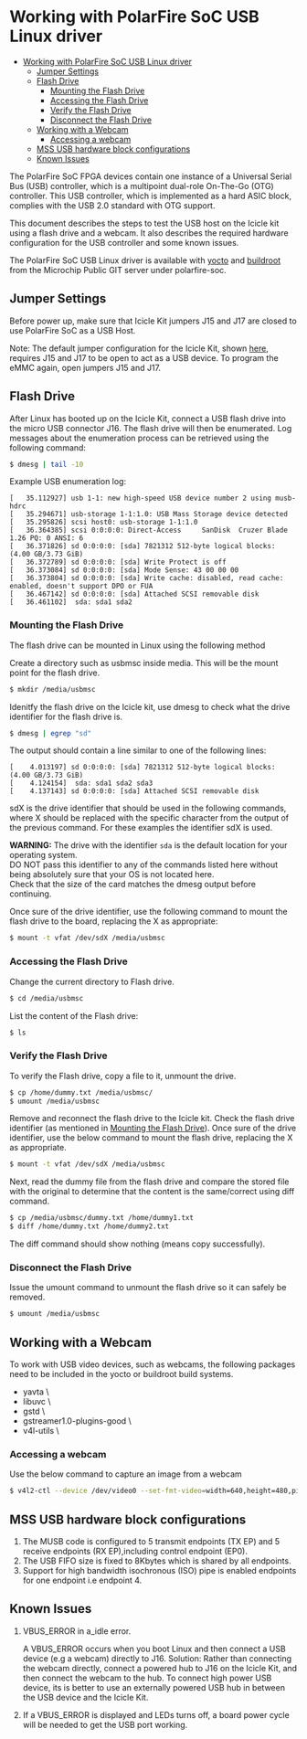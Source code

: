 # Working with PolarFire SoC USB Linux driver

- [Working with PolarFire SoC USB Linux driver](#working-with-polarfire-soc-usb-linux-driver)
  - [Jumper Settings](#jumper-settings)
  - [Flash Drive](#flash-drive)
    - [Mounting the Flash Drive](#mounting-the-flash-drive)
    - [Accessing the Flash Drive](#accessing-the-flash-drive)
    - [Verify the Flash Drive](#verify-the-flash-drive)
    - [Disconnect the Flash Drive](#disconnect-the-flash-drive)
  - [Working with a Webcam](#working-with-a-webcam)
    - [Accessing a webcam](#accessing-a-webcam)
  - [MSS USB hardware block configurations](#mss-usb-hardware-block-configurations)
  - [Known Issues](#known-issues)

The PolarFire SoC FPGA devices contain one instance of a Universal Serial Bus (USB) controller, which is a multipoint dual-role On-The-Go (OTG) controller. This USB controller, which is implemented as a hard ASIC block, complies with the USB 2.0 standard with OTG support.

This document describes the steps to test the USB host on the Icicle kit using a flash drive and a webcam. It also describes the required hardware configuration for the USB controller and some known issues.

The PolarFire SoC USB Linux driver is available with [yocto](https://mi-v-ecosystem.github.io/redirects/repo-meta-polarfire-soc-yocto-bsp) and [buildroot](https://mi-v-ecosystem.github.io/redirects/repo-polarfire-soc-buildroot-sdk) from the Microchip Public GIT server under polarfire-soc.

<a name="jumper-settings"></a>

## Jumper Settings

Before power up, make sure that Icicle Kit jumpers J15 and J17 are closed to use PolarFire SoC as a USB Host.

Note: The default jumper configuration for the Icicle Kit, shown [here](https://mi-v-ecosystem.github.io/redirects/updating-icicle-kit_updating-icicle-kit-design-and-linux), requires J15 and J17 to be open to act as a USB device. To program the eMMC again, open jumpers J15 and J17.

<a name="flash-drive"></a>

## Flash Drive

After Linux has booted up on the Icicle Kit, connect a USB flash drive into the micro USB connector J16. The flash drive will then be enumerated. Log messages about the enumeration process can be retrieved using the following command:

```sh
$ dmesg | tail -10
```

Example USB enumeration log:

```text
[   35.112927] usb 1-1: new high-speed USB device number 2 using musb-hdrc
[   35.294671] usb-storage 1-1:1.0: USB Mass Storage device detected
[   35.295826] scsi host0: usb-storage 1-1:1.0
[   36.364385] scsi 0:0:0:0: Direct-Access     SanDisk  Cruzer Blade     1.26 PQ: 0 ANSI: 6
[   36.371826] sd 0:0:0:0: [sda] 7821312 512-byte logical blocks: (4.00 GB/3.73 GiB)
[   36.372789] sd 0:0:0:0: [sda] Write Protect is off
[   36.373084] sd 0:0:0:0: [sda] Mode Sense: 43 00 00 00
[   36.373804] sd 0:0:0:0: [sda] Write cache: disabled, read cache: enabled, doesn't support DPO or FUA
[   36.467142] sd 0:0:0:0: [sda] Attached SCSI removable disk
[   36.461102]  sda: sda1 sda2
```

<a name="mounting-the-flash-drive"></a>

### Mounting the Flash Drive

The flash drive can be mounted in Linux using the following method

Create a directory such as usbmsc inside media. This will be the mount point for the flash drive.

```sh
$ mkdir /media/usbmsc
```

Idenitfy the flash drive on the Icicle kit, use dmesg to check what the drive identifier for the flash drive is.

```sh
$ dmesg | egrep "sd"
```

The output should contain a line similar to one of the following lines:

```text
[    4.013197] sd 0:0:0:0: [sda] 7821312 512-byte logical blocks: (4.00 GB/3.73 GiB)
[    4.124154]  sda: sda1 sda2 sda3
[    4.137143] sd 0:0:0:0: [sda] Attached SCSI removable disk
```

sdX is the drive identifier that should be used in the following commands, where X should be replaced with the specific character from the output of the previous command.
For these examples the identifier sdX is used.

**WARNING:**
    The drive with the identifier `sda` is the default location for your operating system.  
    DO NOT pass this identifier to any of the commands listed here without being absolutely sure that your OS is not located here.  
    Check that the size of the card matches the dmesg output before continuing.  

Once sure of the drive identifier, use the following command to mount the flash drive to the board, replacing the X as appropriate:

```sh
$ mount -t vfat /dev/sdX /media/usbmsc
```

<a name="accessing-the-flash-drive"></a>

### Accessing the Flash Drive

Change the current directory to Flash drive.

```sh
$ cd /media/usbmsc
```

List the content of the Flash drive:

```sh  
$ ls
```

<a name="verify-the-flash-drive"></a>

### Verify the Flash Drive

To verify the Flash drive, copy a file to it, unmount the drive.

```sh
$ cp /home/dummy.txt /media/usbmsc/
$ umount /media/usbmsc
```

Remove and reconnect the flash drive to the Icicle kit. Check the flash drive identifier (as mentioned in [Mounting the Flash Drive](#usb-device-mount)).
Once sure of the drive identifier, use the below command to mount the flash drive, replacing the X as appropriate.

```sh
$ mount -t vfat /dev/sdX /media/usbmsc
```

Next, read the dummy file from the flash drive and compare the stored file with the original to determine that the content is the same/correct using diff command.

```sh
$ cp /media/usbmsc/dummy.txt /home/dummy1.txt
$ diff /home/dummy.txt /home/dummy2.txt
```

The diff command should show nothing (means copy successfully).

<a name="disconnect-the-flash-drive"></a>

### Disconnect the Flash Drive

Issue the umount command to unmount the flash drive so it can safely be removed.

```sh
$ umount /media/usbmsc
```

<a name="working-with-a-webcam"></a>

## Working with a Webcam

To work with USB video devices, such as webcams, the following packages need to be included in the yocto or buildroot build systems.

- yavta \
- libuvc \
- gstd \
- gstreamer1.0-plugins-good \
- v4l-utils \

<a name="accessing-a-webcam"></a>

### Accessing a webcam

Use the below command to capture an image from a webcam

```sh
$ v4l2-ctl --device /dev/video0 --set-fmt-video=width=640,height=480,pixelformat=MJPG --stream-mmap=3 --stream-count=100 --stream-to=stream.vid
```

<a name="mss-usb-hardware-block-configurations"></a>

## MSS USB hardware block configurations

1. The MUSB code is configured to 5 transmit endpoints (TX EP) and 5 receive endpoints (RX EP),including control endpoint (EP0).
2. The USB FIFO size is fixed to 8Kbytes which is shared by all endpoints.
3. Support for high bandwidth isochronous (ISO) pipe is enabled endpoints for one endpoint i.e endpoint 4.

<a name="known-issues"></a>

## Known Issues

1. VBUS_ERROR in a_idle error.

    A VBUS_ERROR occurs when you boot Linux and then connect a USB device (e.g a webcam) directly to J16.
    Solution:
    Rather than connecting the webcam directly, connect a powered hub to J16 on the Icicle Kit, and then connect the webcam to the hub.
    To connect high power USB device, its is better to use an externally powered USB hub in between the USB device and the Icicle Kit.

2. If a VBUS_ERROR is displayed and LEDs turns off, a board power cycle will be needed to get the USB port working.
